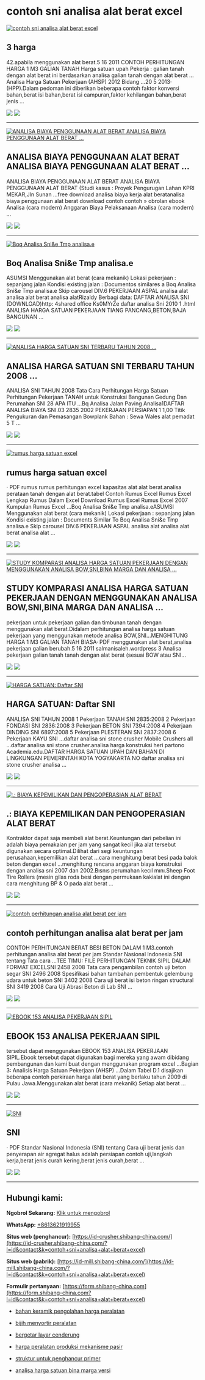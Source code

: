 # contoh sni analisa alat berat excel

<a href="https://swt.shibang-china.com/?l=id&img&k=contoh+sni+analisa+alat+berat+excel" target="_blank">![contoh sni analisa alat berat excel](http://static.shibang-china.com/all-800x300/1299.jpg)</a>

## 3 harga
42.apabila menggunakan alat berat.5 16 2011 CONTOH PERHITUNGAN HARGA 1 M3 GALIAN TANAH Harga satuan upah Pekerja : galian tanah dengan alat berat ini berdasarkan analisa galian tanah dengan alat berat …Analisa Harga Satuan Pekerjaan (AHSP) 2012 Bidang …20 5 2013· (HPP).Dalam pedoman ini diberikan beberapa contoh faktor konversi bahan,berat isi bahan,berat isi campuran,faktor kehilangan bahan,berat jenis …


<a href="https://whatsapp.shibangsoft.com/WhatsApp.php" target="_blank" title="WhatsApp">![](http://static.shibang-china.com/icon/whatsapp.png)</a> <a href="https://swt.shibang-china.com/?l=id&icon&k=contoh+sni+analisa+alat+berat+excel" target="_blank">![](http://static.shibang-china.com/icon/chat-id.png)</a>

---

<a href="https://swt.shibang-china.com/?l=id&img&k=contoh+sni+analisa+alat+berat+excel" target="_blank">![ANALISA BIAYA PENGGUNAAN ALAT BERAT ANALISA BIAYA PENGGUNAAN ALAT BERAT …](http://static.shibang-china.com/all-800x300/1326.jpg)</a>

## ANALISA BIAYA PENGGUNAAN ALAT BERAT ANALISA BIAYA PENGGUNAAN ALAT BERAT …
ANALISA BIAYA PENGGUNAAN ALAT BERAT ANALISA BIAYA PENGGUNAAN ALAT BERAT (Studi kasus : Proyek Pengurugan Lahan KPRI MEKAR,Jln Sunan …free download analisa biaya kerja alat beratanalisa biaya penggunaan alat berat download contoh contoh » obrolan ebook Analisa (cara modern) Anggaran Biaya Pelaksanaan Analisa (cara modern) …


<a href="https://whatsapp.shibangsoft.com/WhatsApp.php" target="_blank" title="WhatsApp">![](http://static.shibang-china.com/icon/whatsapp.png)</a> <a href="https://swt.shibang-china.com/?l=id&icon&k=contoh+sni+analisa+alat+berat+excel" target="_blank">![](http://static.shibang-china.com/icon/chat-id.png)</a>

---

<a href="https://swt.shibang-china.com/?l=id&img&k=contoh+sni+analisa+alat+berat+excel" target="_blank">![Boq Analisa Sni&e Tmp analisa.e](http://static.shibang-china.com/all-800x300/1409.jpg)</a>

## Boq Analisa Sni&e Tmp analisa.e
ASUMSI Menggunakan alat berat (cara mekanik) Lokasi pekerjaan : sepanjang jalan Kondisi existing jalan : Documentos similares a Boq Analisa Sni&e Tmp analisa.e Skip carousel DIV.6 PEKERJAAN ASPAL analisa alat analisa alat berat analisa alatRizaldy Berbagi data: DAFTAR ANALISA SNI (DOWNLOAD)http: 4shared office Ks0MYrZe daftar analisa Sni 2010 1 .html ANALISA HARGA SATUAN PEKERJAAN TIANG PANCANG,BETON,BAJA BANGUNAN …


<a href="https://whatsapp.shibangsoft.com/WhatsApp.php" target="_blank" title="WhatsApp">![](http://static.shibang-china.com/icon/whatsapp.png)</a> <a href="https://swt.shibang-china.com/?l=id&icon&k=contoh+sni+analisa+alat+berat+excel" target="_blank">![](http://static.shibang-china.com/icon/chat-id.png)</a>

---

<a href="https://swt.shibang-china.com/?l=id&img&k=contoh+sni+analisa+alat+berat+excel" target="_blank">![ANALISA HARGA SATUAN SNI TERBARU TAHUN 2008 …](http://static.shibang-china.com/all-800x300/174.jpg)</a>

## ANALISA HARGA SATUAN SNI TERBARU TAHUN 2008 …
ANALISA SNI TAHUN 2008 Tata Cara Perhitungan Harga Satuan Perhitungan Pekerjaan TANAH untuk Konstruksi Bangunan Gedung Dan Perumahan SNI 28 APA ITU …Bq Analisa Jalan Paving Analisa1DAFTAR ANALISA BIAYA SNI.03 2835 2002 PEKERJAAN PERSIAPAN 1 1,00 Titik Pengukuran dan Pemasangan Bowplank Bahan : Sewa Wales alat pemadat 5 T …


<a href="https://whatsapp.shibangsoft.com/WhatsApp.php" target="_blank" title="WhatsApp">![](http://static.shibang-china.com/icon/whatsapp.png)</a> <a href="https://swt.shibang-china.com/?l=id&icon&k=contoh+sni+analisa+alat+berat+excel" target="_blank">![](http://static.shibang-china.com/icon/chat-id.png)</a>

---

<a href="https://swt.shibang-china.com/?l=id&img&k=contoh+sni+analisa+alat+berat+excel" target="_blank">![rumus harga satuan excel](http://static.shibang-china.com/all-800x300/861.jpg)</a>

## rumus harga satuan excel
· PDF rumus rumus perhitungan excel kapasitas alat alat berat.analisa perataan tanah dengan alat berat.tabel Contoh Rumus Excel Rumus Excel Lengkap Rumus Dalam Excel Download Rumus Excel Rumus Excel 2007 Kumpulan Rumus Excel …Boq Analisa Sni&e Tmp analisa.eASUMSI Menggunakan alat berat (cara mekanik) Lokasi pekerjaan : sepanjang jalan Kondisi existing jalan : Documents Similar To Boq Analisa Sni&e Tmp analisa.e Skip carousel DIV.6 PEKERJAAN ASPAL analisa alat analisa alat berat analisa alat …


<a href="https://whatsapp.shibangsoft.com/WhatsApp.php" target="_blank" title="WhatsApp">![](http://static.shibang-china.com/icon/whatsapp.png)</a> <a href="https://swt.shibang-china.com/?l=id&icon&k=contoh+sni+analisa+alat+berat+excel" target="_blank">![](http://static.shibang-china.com/icon/chat-id.png)</a>

---

<a href="https://swt.shibang-china.com/?l=id&img&k=contoh+sni+analisa+alat+berat+excel" target="_blank">![STUDY KOMPARASI ANALISA HARGA SATUAN PEKERJAAN DENGAN MENGGUNAKAN ANALISA BOW,SNI,BINA MARGA DAN ANALISA …](http://static.shibang-china.com/all-800x300/1530.jpg)</a>

## STUDY KOMPARASI ANALISA HARGA SATUAN PEKERJAAN DENGAN MENGGUNAKAN ANALISA BOW,SNI,BINA MARGA DAN ANALISA …
pekerjaan untuk pekerjaan galian dan timbunan tanah dengan menggunakan alat berat.Didalam perhitungan analisa harga satuan pekerjaan yang menggunakan metode analisa BOW,SNI…MENGHITUNG HARGA 1 M3 GALIAN TANAH BIASA· PDF menggunakan alat berat,analisa pekerjaan galian berubah.5 16 2011 salmanisaleh.wordpress 3 Analisa pekerjaan galian tanah tanah dengan alat berat (sesuai BOW atau SNI…


<a href="https://whatsapp.shibangsoft.com/WhatsApp.php" target="_blank" title="WhatsApp">![](http://static.shibang-china.com/icon/whatsapp.png)</a> <a href="https://swt.shibang-china.com/?l=id&icon&k=contoh+sni+analisa+alat+berat+excel" target="_blank">![](http://static.shibang-china.com/icon/chat-id.png)</a>

---

<a href="https://swt.shibang-china.com/?l=id&img&k=contoh+sni+analisa+alat+berat+excel" target="_blank">![HARGA SATUAN: Daftar SNI](http://static.shibang-china.com/all-800x300/1149.jpg)</a>

## HARGA SATUAN: Daftar SNI
ANALISA SNI TAHUN 2008 1 Pekerjaan TANAH SNI 2835:2008 2 Pekerjaan FONDASI SNI 2836:2008 3 Pekerjaan BETON SNI 7394:2008 4 Pekerjaan DINDING SNI 6897:2008 5 Pekerjaan PLESTERAN SNI 2837:2008 6 Pekerjaan KAYU SNI …daftar analisa sni stone crusher Mobile Crushers all …daftar analisa sni stone crusher.analisa harga konstruksi heri partono Academia.edu.DAFTAR HARGA SATUAN UPAH DAN BAHAN DI LINGKUNGAN PEMERINTAH KOTA YOGYAKARTA NO daftar analisa sni stone crusher analisa …


<a href="https://whatsapp.shibangsoft.com/WhatsApp.php" target="_blank" title="WhatsApp">![](http://static.shibang-china.com/icon/whatsapp.png)</a> <a href="https://swt.shibang-china.com/?l=id&icon&k=contoh+sni+analisa+alat+berat+excel" target="_blank">![](http://static.shibang-china.com/icon/chat-id.png)</a>

---

<a href="https://swt.shibang-china.com/?l=id&img&k=contoh+sni+analisa+alat+berat+excel" target="_blank">![.: BIAYA KEPEMILIKAN DAN PENGOPERASIAN ALAT BERAT](http://static.shibang-china.com/all-800x300/119.jpg)</a>

## .: BIAYA KEPEMILIKAN DAN PENGOPERASIAN ALAT BERAT
Kontraktor dapat saja membeli alat berat.Keuntungan dari pebelian ini adalah biaya pemakaian per jam yang sangat kecil jika alat tersebut digunakan secara optimal.Dilihat dari segi keuntungan perusahaan,kepemilikan alat berat …cara menghitung berat besi pada balok beton dengan excel …menghitung rencana anggaran biaya konstruksi dengan analisa sni 2007 dan 2002.Bısnıs perumahan kecıl mını.Sheep Foot Tire Rollers (mesin gilas roda besi dengan permukaan kakialat ini dengan cara menghitung BP & O pada alat berat …


<a href="https://whatsapp.shibangsoft.com/WhatsApp.php" target="_blank" title="WhatsApp">![](http://static.shibang-china.com/icon/whatsapp.png)</a> <a href="https://swt.shibang-china.com/?l=id&icon&k=contoh+sni+analisa+alat+berat+excel" target="_blank">![](http://static.shibang-china.com/icon/chat-id.png)</a>

---

<a href="https://swt.shibang-china.com/?l=id&img&k=contoh+sni+analisa+alat+berat+excel" target="_blank">![contoh perhitungan analisa alat berat per jam](http://static.shibang-china.com/all-800x300/831.jpg)</a>

## contoh perhitungan analisa alat berat per jam
CONTOH PERHITUNGAN BERAT BESI BETON DALAM 1 M3.contoh perhitungan analisa alat berat per jam Standar Nasional Indonesia SNI tentang Tata cara …TEE TIMU: FILE PERHITUNGAN TEKNIK SIPIL DALAM FORMAT EXCELSNI 2458 2008 Tata cara pengambilan contoh uji beton segar SNI 2496 2008 Spesifikasi bahan tambahan pembentuk gelembung udara untuk beton SNI 3402 2008 Cara uji berat isi beton ringan structural SNI 3419 2008 Cara Uji Abrasi Beton di Lab SNI …


<a href="https://whatsapp.shibangsoft.com/WhatsApp.php" target="_blank" title="WhatsApp">![](http://static.shibang-china.com/icon/whatsapp.png)</a> <a href="https://swt.shibang-china.com/?l=id&icon&k=contoh+sni+analisa+alat+berat+excel" target="_blank">![](http://static.shibang-china.com/icon/chat-id.png)</a>

---

<a href="https://swt.shibang-china.com/?l=id&img&k=contoh+sni+analisa+alat+berat+excel" target="_blank">![EBOOK 153 ANALISA PEKERJAAN SIPIL](http://static.shibang-china.com/all-800x300/193.jpg)</a>

## EBOOK 153 ANALISA PEKERJAAN SIPIL
tersebut dapat menggunakan EBOOK 153 ANALISA PEKERJAAN SIPIL.Ebook tersebut dapat digunakan bagi mereka yang awam dibidang pembangunan dan kami buat dengan menggunakan program excel …Bagian 3: Analisis Harga Satuan Pekerjaan (AHSP) …Dalam Tabel D.1 disajikan beberapa contoh perkiraan harga alat berat yang berlaku tahun 2009 di Pulau Jawa.Menggunakan alat berat (cara mekanik) Setiap alat berat …


<a href="https://whatsapp.shibangsoft.com/WhatsApp.php" target="_blank" title="WhatsApp">![](http://static.shibang-china.com/icon/whatsapp.png)</a> <a href="https://swt.shibang-china.com/?l=id&icon&k=contoh+sni+analisa+alat+berat+excel" target="_blank">![](http://static.shibang-china.com/icon/chat-id.png)</a>

---

<a href="https://swt.shibang-china.com/?l=id&img&k=contoh+sni+analisa+alat+berat+excel" target="_blank">![SNI](http://static.shibang-china.com/all-800x300/36.jpg)</a>

## SNI
· PDF Standar Nasional Indonesia (SNI) tentang Cara uji berat jenis dan penyerapan air agregat halus adalah persiapan contoh uji,langkah kerja,berat jenis curah kering,berat jenis curah,berat …

<a href="https://whatsapp.shibangsoft.com/WhatsApp.php" target="_blank" title="WhatsApp">![](http://static.shibang-china.com/icon/whatsapp.png)</a> <a href="https://swt.shibang-china.com/?l=id&icon&k=contoh+sni+analisa+alat+berat+excel" target="_blank">![](http://static.shibang-china.com/icon/chat-id.png)</a>

---
## Hubungi kami:

**Ngobrol Sekarang:** [Klik untuk mengobrol](https://swt.shibang-china.com?l=id&contact&k=contoh+sni+analisa+alat+berat+excel)

**WhatsApp:**  [+8613621919955](https://whatsapp.shibangsoft.com/WhatsApp.php)

**Situs web (penghancur):** [https://id-crusher.shibang-china.com/](https://id-crusher.shibang-china.com/?l=id&contact&k=contoh+sni+analisa+alat+berat+excel)

**Situs web (pabrik):** [https://id-mill.shibang-china.com/](https://id-mill.shibang-china.com/?l=id&contact&k=contoh+sni+analisa+alat+berat+excel)

**Formulir pertanyaan:** [https://form.shibang-china.com](https://form.shibang-china.com?l=id&contact&k=contoh+sni+analisa+alat+berat+excel)

* [bahan keramik pengolahan harga peralatan](../39/bahan%20keramik%20pengolahan%20harga%20peralatan.md)

* [bijih menyortir peralatan](../40/bijih%20menyortir%20peralatan.md)

* [bergetar layar cenderung](../35/bergetar%20layar%20cenderung.md)

* [harga peralatan produksi mekanisme pasir](../31/harga%20peralatan%20produksi%20mekanisme%20pasir.md)

* [struktur untuk penghancur primer](../32/struktur%20untuk%20penghancur%20primer.md)

* [analisa harga satuan bina marga versi](../40/analisa%20harga%20satuan%20bina%20marga%20versi.md)